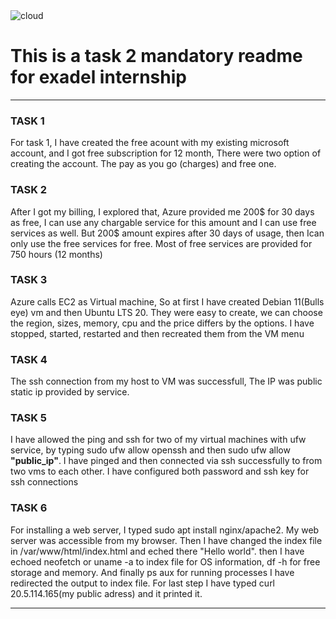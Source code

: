 <img src="https://www.zdnet.com/a/img/2018/04/24/c79e9dfb-b4a9-46bb-b831-f2c57fdf8a1d/cloud-storage.jpg" alt="cloud">
<h1><b> This is a task 2 mandatory readme for exadel internship </b></h1>

<hr>

<h3><b>TASK 1 </b></h3>

For task 1, I have created the free acount with my existing microsoft account, and I got free subscription for 12 month, There were two option of creating the account. The pay as you go (charges) and free one. 

<h3><b>TASK 2 </b></h3>

After I got my billing, I explored that, Azure provided me 
200$ for 30 days as free, I can use any chargable service for this amount and I can use free services as well. But 200$ amount expires after 30 days of usage, then Ican only use the free services for free. Most of free services are provided for 750 hours (12 months) 

<h3><b>TASK 3 </b></h3>

Azure calls EC2 as Virtual machine, So at first I have created Debian 11(Bulls eye) vm and then Ubuntu LTS 20. They were easy to create, we can choose the region, sizes, memory, cpu and the price differs by the options. I have stopped, started, restarted and then recreated them from the VM menu

<h3><b>TASK 4 </b></h3>

The ssh connection from my host to VM was successfull, The IP was public static ip provided by service.

<h3><b>TASK 5 </b></h3>

I have allowed the ping and ssh for two of my virtual machines with ufw service, by typing sudo ufw allow openssh and then sudo ufw allow <b>"public_ip"</b>. I have pinged and then connected via ssh successfully to from two vms to each other. I have configured both password and ssh key for ssh connections 

<h3><b>TASK 6 </b></h3>
For installing a web server, I typed sudo apt install nginx/apache2. My web server was accessible from my browser. Then I have changed the index file in /var/www/html/index.html and eched there "Hello world". then I have echoed neofetch or uname -a to index file for OS information, df -h for free storage and memory. And finally ps aux for running processes I have redirected the output to index file.
For last step I have typed curl 20.5.114.165(my public adress) and it printed it.
<hr>
